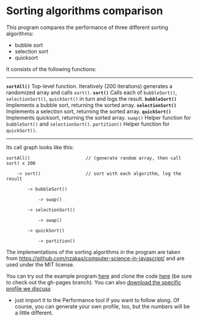 # Sorting algorithms comparison

This program compares the performance of three different sorting
algorithms:

-   bubble sort
-   selection sort
-   quicksort

It consists of the following functions:

  ----------------------- ---------------------------------------------------------------------------------------------------
  **`sortAll()`**         Top-level function. Iteratively (200 iterations) generates a randomized array and calls `sort()`.
  **`sort()`**            Calls each of `bubbleSort()`, `selectionSort()`, `quickSort()` in turn and logs the result.
  **`bubbleSort()`**      Implements a bubble sort, returning the sorted array.
  **`selectionSort()`**   Implements a selection sort, returning the sorted array.
  **`quickSort()`**       Implements quicksort, returning the sorted array.
  `swap()`                Helper function for `bubbleSort()` and `selectionSort()`.
  `partition()`           Helper function for `quickSort()`.
  ----------------------- ---------------------------------------------------------------------------------------------------

Its call graph looks like this:

    sortAll()                     // (generate random array, then call sort) x 200

        -> sort()                 // sort with each algorithm, log the result

            -> bubbleSort()

                -> swap()

            -> selectionSort()

                -> swap()

            -> quickSort()

                -> partition()

The implementations of the sorting algorithms in the program are taken
from <https://github.com/nzakas/computer-science-in-javascript/> and are
used under the MIT license.

You can try out the example program
[here](https://mdn.github.io/performance-scenarios/js-call-tree-1/index.html)
and clone the code [here](https://github.com/mdn/performance-scenarios)
(be sure to check out the gh-pages branch). You can also [download the
specific profile we
discuss](https://github.com/mdn/performance-scenarios/tree/gh-pages/js-call-tree-1/profile)
- just import it to the Performance tool if you want to follow along. Of
course, you can generate your own profile, too, but the numbers will be
a little different.
